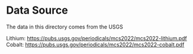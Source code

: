 # Data Source

The data in this directory comes from the USGS

Lithium: https://pubs.usgs.gov/periodicals/mcs2022/mcs2022-lithium.pdf
Cobalt: https://pubs.usgs.gov/periodicals/mcs2022/mcs2022-cobalt.pdf

